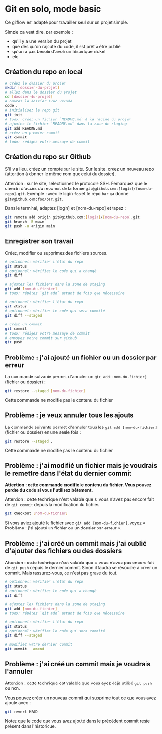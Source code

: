 # Git en solo, mode basic

Ce gitflow est adapté pour travailler seul sur un projet simple.

Simple ça veut dire, par exemple :

- qu'il y a une version du projet
- que dès qu'on rajoute du code, il est prêt à être publié
- qu'on a pas besoin d'avoir un historique nickel
- etc

## Création du repo en local

```bash
# créez le dossier du projet
mkdir [dossier-du-projet]
# allez dans le dossier du projet
cd [dossier-du-projet]
# ouvrez le dossier avec vscode
code .
# initialisez le repo git
git init
# todo: créez un fichier `README.md` à la racine du projet
# ajoutez le fichier `README.md` dans la zone de staging
git add README.md
# créez un premier commit
git commit
# todo: rédigez votre message de commit
```

## Création du repo sur Github

S'il y a lieu, créez un compte sur le site.
Sur le site, créez un nouveau repo (attention à donner le même nom que celui du dossier).

Attention : sur le site, sélectionnez le protocole SSH.
Remarquez que le chemin d'accès du repo est de la forme `git@github.com:[login]/[nom-du-repo].git`.
Exemple : avec le login `foo` et le repo `bar` ça donne `git@github.com:foo/bar.git`.

Dans le terminal, adaptez [login] et [nom-du-repo] et tapez :

```bash
git remote add origin git@github.com:[login]/[nom-du-repo].git
git branch -M main
git push -u origin main
```

## Enregistrer son travail

Créez, modifier ou supprimez des fichiers sources.

```bash
# optionnel: vérifier l'état du repo
git status
# optionnel: vérifiez le code qui a changé
git diff

# ajoutez les fichiers dans la zone de staging
git add [nom-du-fichier]
# todo: répétez `git add` autant de fois que nécessaire

# optionnel: vérifier l'état du repo
git status
# optionnel: vérifiez le code qui sera commité
git diff --staged

# créez un commit
git commit
# todo: rédigez votre message de commit
# envoyez votre commit sur github
git push
```

## Problème : j'ai ajouté un fichier ou un dossier par erreur

La commande suivante permet d'annuler un `git add [nom-du-fichier]` (fichier ou dossier) :

```bash
git restore --staged [nom-du-fichier]
```

Cette commande ne modifie pas le contenu du fichier.

## Problème : je veux annuler tous les ajouts

La commande suivante permet d'annuler tous les `git add [nom-du-fichier]` (fichier ou dossier) en une seule fois :

```bash
git restore --staged .
```

Cette commande ne modifie pas le contenu du fichier.

## Problème : j'ai modifié un fichier mais je voudrais le remettre dans l'état du dernier commit

**Attention : cette commande modifie le contenu du fichier.
Vous pouvez perdre du code si vous l'utilisez bêtement.**

Attention : cette technique n'est valable que si vous n'avez pas encore fait de `git commit` depuis la modification du fichier.

```bash
git checkout [nom-du-fichier]
```

Si vous aviez ajouté le fichier avec `git add [nom-du-fichier]`, voyez « Problème : j'ai ajouté un fichier ou un dossier par erreur ».

## Problème : j'ai créé un commit mais j'ai oublié d'ajouter des fichiers ou des dossiers

Attention : cette technique n'est valable que si vous n'avez pas encore fait de `git push` depuis le dernier commit.
Sinon il faudra se résoudre à créer un commit.
Mais rassurez-vous, ce n'est pas grave du tout.

```bash
# optionnel: vérifier l'état du repo
git status
# optionnel: vérifiez le code qui a changé
git diff

# ajoutez les fichiers dans la zone de staging
git add [nom-du-fichier]
# todo: répétez `git add` autant de fois que nécessaire

# optionnel: vérifier l'état du repo
git status
# optionnel: vérifiez le code qui sera commité
git diff --staged

# modifiez votre dernier commit
git commit --amend
```

## Problème : j'ai créé un commit mais je voudrais l'annuler

Attention : cette technique est valable que vous ayez déjà utilisé `git push` ou non.

Vous pouvez créer un nouveau commit qui supprime tout ce que vous avez ajouté avec :

```bash
git revert HEAD
```

Notez que le code que vous avez ajouté dans le précédent commit reste présent dans l'historique.

